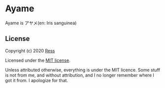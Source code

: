 Ayame
===
Ayame is アヤメ(en: Iris sanguinea)

## License
Copyright (c) 2020 [Ress](https://ress.mit-license.org/2020)

Licensed under the [MIT license](LICENSE).

Unless attributed otherwise, everything is under the MIT licence.
Some stuff is not from me, and without attribution, and I no longer remember where I got it from.
I apologize for that.
